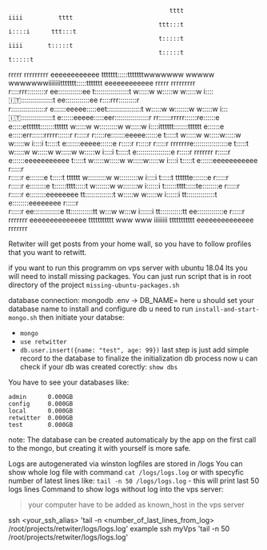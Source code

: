                                                 tttt                                                 iiii          tttt                                                  
                                              ttt:::t                                                i::::i      ttt:::t                                                  
                                              t:::::t                                                 iiii       t:::::t                                                  
                                              t:::::t                                                            t:::::t                                                  
rrrrr   rrrrrrrrr       eeeeeeeeeeee    ttttttt:::::tttttttwwwwwww           wwwww           wwwwwwwiiiiiiittttttt:::::ttttttt        eeeeeeeeeeee    rrrrr   rrrrrrrrr   
r::::rrr:::::::::r    ee::::::::::::ee  t:::::::::::::::::t w:::::w         w:::::w         w:::::w i:::::it:::::::::::::::::t      ee::::::::::::ee  r::::rrr:::::::::r  
r:::::::::::::::::r  e::::::eeeee:::::eet:::::::::::::::::t  w:::::w       w:::::::w       w:::::w   i::::it:::::::::::::::::t     e::::::eeeee:::::eer:::::::::::::::::r 
rr::::::rrrrr::::::re::::::e     e:::::etttttt:::::::tttttt   w:::::w     w:::::::::w     w:::::w    i::::itttttt:::::::tttttt    e::::::e     e:::::err::::::rrrrr::::::r
r:::::r     r:::::re:::::::eeeee::::::e      t:::::t          w:::::w   w:::::w:::::w   w:::::w     i::::i      t:::::t          e:::::::eeeee::::::e r:::::r     r:::::r
r:::::r     rrrrrrre:::::::::::::::::e       t:::::t           w:::::w w:::::w w:::::w w:::::w      i::::i      t:::::t          e:::::::::::::::::e  r:::::r     rrrrrrr
r:::::r            e::::::eeeeeeeeeee        t:::::t            w:::::w:::::w   w:::::w:::::w       i::::i      t:::::t          e::::::eeeeeeeeeee   r:::::r            
r:::::r            e:::::::e                 t:::::t    tttttt   w:::::::::w     w:::::::::w        i::::i      t:::::t    tttttte:::::::e            r:::::r            
r:::::r            e::::::::e                t::::::tttt:::::t    w:::::::w       w:::::::w        i::::::i     t::::::tttt:::::te::::::::e           r:::::r            
r:::::r             e::::::::eeeeeeee        tt::::::::::::::t     w:::::w         w:::::w         i::::::i     tt::::::::::::::t e::::::::eeeeeeee   r:::::r            
r:::::r              ee:::::::::::::e          tt:::::::::::tt      w:::w           w:::w          i::::::i       tt:::::::::::tt  ee:::::::::::::e   r:::::r            
rrrrrrr                eeeeeeeeeeeeee            ttttttttttt         www             www           iiiiiiii         ttttttttttt      eeeeeeeeeeeeee   rrrrrrr            



Retwiter will get posts from your home wall, so you have to follow profiles that you want to retwitt.

if you want to run this programm on vps server with ubuntu 18.04 lts you will need to install missing packages.
You can just run script that is in root directory of the project 
`missing-ubuntu-packages.sh`

database connection:
mongodb
.env -> DB_NAME= here u should set your database name
to install and configure db u need to run `install-and-start-mongo.sh`
then initiate your databse:
 * `mongo`
 * `use retwitter`
 * `db.user.insert({name: "test", age: 99})`
 last step is just add simple record to the database to finalize the initialization db process
 now u can check if your db was created corectly:
 `show dbs`

You have to see your databases like:
```
admin      0.000GB
config     0.000GB
local      0.000GB
retwitter  0.000GB
test       0.000GB
```
note: The database can be created automaticaly by the app on the first call to the mongo, but creating it with yourself is more safe.



Logs are autogenerated via winston
logfiles are stored in /logs
You can show whole log file with command `cat /logs/logs.log` or with specyfic number of latest lines like:
`tail -n 50 /logs/logs.log` - this will print last 50 logs lines
Command to show logs without log into the vps server:
> your computer have to be added as known_host in the vps server

ssh <your_ssh_alias> 'tail -n <number_of_last_lines_from_log> /root/projects/retwiter/logs/logs.log'
example ssh myVps 'tail -n 50 /root/projects/retwiter/logs/logs.log'